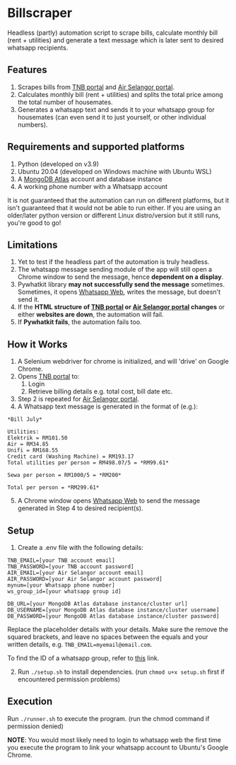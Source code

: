 # Billscraper

Headless (partly) automation script to scrape bills, calculate monthly bill (rent + utilities) and generate a text message which is later
sent to desired whatsapp recipients.

## Features
1. Scrapes bills from [TNB portal](https://www.mytnb.com.my/) and [Air Selangor portal](https://crisportal.airselangor.com/?lang=en).
2. Calculates monthly bill (rent + utilities) and splits the total price among the total number of housemates.
3. Generates a whatsapp text and sends it to your whatsapp group for housemates (can even send it to just yourself, or other individual numbers).

## Requirements and supported platforms
1. Python (developed on v3.9)
2. Ubuntu 20.04 (developed on Windows machine with Ubuntu WSL)
3. A [MongoDB Atlas](https://www.mongodb.com/cloud/atlas/register) account and database instance
4. A working phone number with a Whatsapp account

It is not guaranteed that the automation can run on different platforms, but it isn't guaranteed that it would not
be able to run either. If you are using an older/later python version or different Linux distro/version but it still
runs, you're good to go!

## Limitations
1. Yet to test if the headless part of the automation is truly headless.
2. The whatsapp message sending module of the app will still open a Chrome window to send the message, hence **dependent on a display**.
3. Pywhatkit library **may not successfully send the message** sometimes. Sometimes, it opens [Whatsapp Web](https://web.whatsapp.com/), writes the message, but doesn't send it.
4. If the **HTML structure of [TNB portal](https://www.mytnb.com.my/) or [Air Selangor portal](https://crisportal.airselangor.com/?lang=en) changes** or either **websites are down**, the automation will fail.
5. If **Pywhatkit fails**, the automation fails too.

## How it Works
1. A Selenium webdriver for chrome is initialized, and will 'drive' on Google Chrome.
2. Opens [TNB portal](https://www.mytnb.com.my/) to:
   1. Login
   2. Retrieve billing details e.g. total cost, bill date etc.
3. Step 2 is repeated for [Air Selangor portal](https://crisportal.airselangor.com/?lang=en).
4. A Whatsapp text message is generated in the format of (e.g.):
```
*Bill July*

Utilities:
Elektrik = RM101.50
Air = RM34.85
Unifi = RM168.55
Credit card (Washing Machine) = RM193.17
Total utilities per person = RM498.07/5 = *RM99.61*

Sewa per person = RM1000/5 = *RM200*

Total per person = *RM299.61*
```

5. A Chrome window opens [Whatsapp Web](https://web.whatsapp.com/) to send the message generated in Step 4 to desired recipient(s).

## Setup
1. Create a .env file with the following details:

````
TNB_EMAIL=[your TNB account email]
TNB_PASSWORD=[your TNB account password]
AIR_EMAIL=[your Air Selangor account email]
AIR_PASSWORD=[your Air Selangor account password]
mynum=[your Whatsapp phone number]
ws_group_id=[your whatsapp group id]

DB_URL=[your MongoDB Atlas database instance/cluster url]
DB_USERNAME=[your MongoDB Atlas database instance/cluster username]
DB_PASSWORD=[your MongoDB Atlas database instance/cluster password]
````

Replace the placeholder details with your details. Make sure the remove the squared brackets, and leave no spaces
between the equals and your written details, e.g. `TNB_EMAIL=myemail@email.com`.

To find the ID of a whatsapp group, refer to [this](https://www.alphr.com/whatsapp-find-group/) link.

2. Run `./setup.sh` to install dependencies. (run `chmod u+x setup.sh` first if encountered permission problems)

## Execution
Run `./runner.sh` to execute the program. (run the chmod command if permission denied)

**NOTE**: You would most likely need to login to whatsapp web the first time you execute the program to link your 
whatsapp account to Ubuntu's Google Chrome.